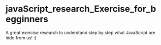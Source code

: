 # javaScript_research_Exercise_for_begginners
A great exercise research to understand step by step what JavaScript are hide from us! :)
